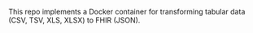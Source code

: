This repo implements a Docker container for
transforming tabular data (CSV, TSV, XLS, XLSX)
to FHIR (JSON).
